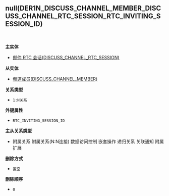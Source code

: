 ## null(DER1N_DISCUSS_CHANNEL_MEMBER_DISCUSS_CHANNEL_RTC_SESSION_RTC_INVITING_SESSION_ID) <!-- {docsify-ignore-all} -->



<br>
<p class="panel-title"><b>主实体</b></p>

* [邮件 RTC 会话(DISCUSS_CHANNEL_RTC_SESSION)](module/discuss/discuss_channel_rtc_session)

<p class="panel-title"><b>从实体</b></p>

* [频道成员(DISCUSS_CHANNEL_MEMBER)](module/discuss/discuss_channel_member)

<p class="panel-title"><b>关系类型</b></p>

* `1:N关系`

<p class="panel-title"><b>外键属性</b></p>

* `RTC_INVITING_SESSION_ID`

<p class="panel-title"><b>主从关系类型</b></p>

* <i class="fa fa-square"/></i> 附属关系 <i class="fa fa-square"/></i> 附属关系(N:N连接) <i class="fa fa-square"/></i> 数据访问控制 <i class="fa fa-square"/></i> 嵌套操作 <i class="fa fa-square"/></i> 递归关系 <i class="fa fa-square"/></i> 关联通知 <i class="fa fa-square"/></i> 附属扩展

<p class="panel-title"><b>删除方式</b></p>

* `置空`

<p class="panel-title"><b>删除顺序</b></p>

* `0`
